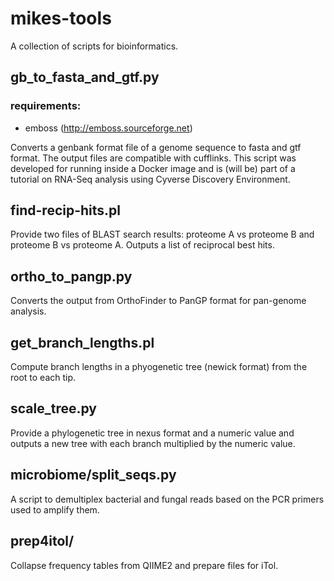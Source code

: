 # mikes-tools

A collection of scripts for bioinformatics.

## gb\_to\_fasta\_and\_gtf.py

### requirements:
- emboss (http://emboss.sourceforge.net)

Converts a genbank format file of a genome sequence to fasta and gtf format. The output files are compatible with cufflinks. This script was developed for running inside a Docker image and is (will be) part of a tutorial on RNA-Seq analysis using Cyverse Discovery Environment.

## find-recip-hits.pl

Provide two files of BLAST search results: proteome A vs proteome B and proteome B vs proteome A.  Outputs a list of reciprocal best hits.

## ortho_to_pangp.py

Converts the output from OrthoFinder to PanGP format for pan-genome analysis.

## get_branch_lengths.pl

Compute branch lengths in a phyogenetic tree (newick format) from the root to each tip.

## scale_tree.py

Provide a phylogenetic tree in nexus format and a numeric value and outputs a new tree with each branch multiplied by the numeric value.

## microbiome/split_seqs.py


A script to demultiplex bacterial and fungal reads based on the PCR primers used to amplify them. 

## prep4itol/
Collapse frequency tables from QIIME2 and prepare files for iTol.
